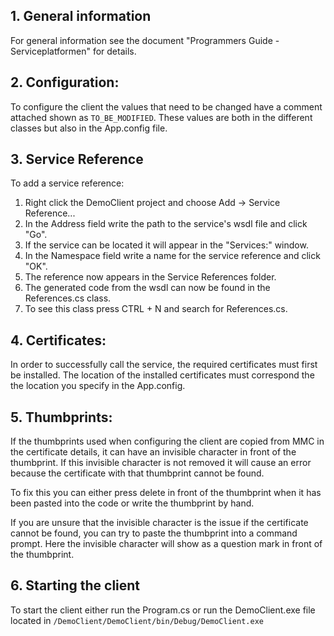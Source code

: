 ## 1. General information
For general information see the document "Programmers Guide - Serviceplatformen" for details.

## 2. Configuration:
To configure the client the values that need to be changed have a comment attached
shown as `TO_BE_MODIFIED`. These values are both in the different classes but also in the 
App.config file.

## 3. Service Reference
To add a service reference: 
1. Right click the DemoClient project and choose Add -> Service Reference...
2. In the Address field write the path to the service's wsdl file and click "Go".
3. If the service can be located it will appear in the "Services:" window.
4. In the Namespace field write a name for the service reference and click "OK".
5. The reference now appears in the Service References folder.
6. The generated code from the wsdl can now be found in the References.cs class.
7. To see this class press CTRL + N and search for References.cs.

## 4. Certificates:
In order to successfully call the service, the required certificates must first be installed.
The location of the installed certificates must correspond the the location you specify in the App.config.

## 5. Thumbprints: 
If the thumbprints used when configuring the client are copied from MMC in the certificate details, 
it can have an invisible character in front of the thumbprint. If this invisible character is not
removed it will cause an error because the certificate with that thumbprint cannot be found.

To fix this you can either press delete in front of the thumbprint when it has been pasted into the
code or write the thumbprint by hand. 

If you are unsure that the invisible character is the issue if the certificate cannot be found, 
you can try to paste the thumbprint into a command prompt. Here the invisible character will show
as a question mark in front of the thumbprint.

## 6. Starting the client
To start the client either run the Program.cs or run the DemoClient.exe file located in 
`/DemoClient/DemoClient/bin/Debug/DemoClient.exe`
